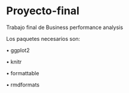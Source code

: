 # Proyecto-final
Trabajo final de Business performance analysis

Los paquetes necesarios son:

•	ggplot2

•	knitr

•	formattable

•	rmdformats
